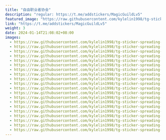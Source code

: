 ```yaml
---
title: "自由职业者协会"
description: "regular: https://t.me/addstickers/MagicGuildLv5"
featured_image: "https://raw.githubusercontent.com/kylelin1998/tg-sticker-spreading-worldwide-images/main/img/8e22a56b-d982-4ec9-b990-c64449058cdd.jpg"
link: "https://t.me/addstickers/MagicGuildLv5"
weight: 3
date: 2024-01-14T21:08:02+08:00
images:
  - https://raw.githubusercontent.com/kylelin1998/tg-sticker-spreading-worldwide-images/main/img/8e22a56b-d982-4ec9-b990-c64449058cdd.jpg
  - https://raw.githubusercontent.com/kylelin1998/tg-sticker-spreading-worldwide-images/main/img/eff9bebe-d877-412a-9814-0efcbd5f6f7d.jpg
  - https://raw.githubusercontent.com/kylelin1998/tg-sticker-spreading-worldwide-images/main/img/11bbc330-eb02-4ad2-8645-dec19ef74fde.jpg
  - https://raw.githubusercontent.com/kylelin1998/tg-sticker-spreading-worldwide-images/main/img/06310f16-2d8d-4096-88d0-0257261687b3.jpg
  - https://raw.githubusercontent.com/kylelin1998/tg-sticker-spreading-worldwide-images/main/img/22c56bec-6bfb-449f-9c85-767f953c4a53.jpg
  - https://raw.githubusercontent.com/kylelin1998/tg-sticker-spreading-worldwide-images/main/img/4f3b370f-63da-43d4-85a0-ccc7964676c9.jpg
  - https://raw.githubusercontent.com/kylelin1998/tg-sticker-spreading-worldwide-images/main/img/cddddf8f-5bf1-4258-afbc-68a446899ebe.jpg
  - https://raw.githubusercontent.com/kylelin1998/tg-sticker-spreading-worldwide-images/main/img/72e7cad3-4e01-4dd0-b8f7-c18313900cfc.jpg
  - https://raw.githubusercontent.com/kylelin1998/tg-sticker-spreading-worldwide-images/main/img/ea1107a3-f186-4085-ac37-55f03cc37877.jpg
  - https://raw.githubusercontent.com/kylelin1998/tg-sticker-spreading-worldwide-images/main/img/cfc9a915-909e-48a8-9fc5-f827e9ebb512.jpg
  - https://raw.githubusercontent.com/kylelin1998/tg-sticker-spreading-worldwide-images/main/img/500e31cf-2206-4c7f-a832-9ed84dcb038b.jpg
  - https://raw.githubusercontent.com/kylelin1998/tg-sticker-spreading-worldwide-images/main/img/910b295f-03d3-4ae2-b1ae-927c2a5a9880.jpg
  - https://raw.githubusercontent.com/kylelin1998/tg-sticker-spreading-worldwide-images/main/img/53518561-17e2-423d-8023-17ae8da6b22a.jpg
  - https://raw.githubusercontent.com/kylelin1998/tg-sticker-spreading-worldwide-images/main/img/471fe5be-49bd-44dd-ac1e-135dd7822f1d.jpg
  - https://raw.githubusercontent.com/kylelin1998/tg-sticker-spreading-worldwide-images/main/img/5a8c2931-234f-4b67-a31e-b458eab4e939.jpg
  - https://raw.githubusercontent.com/kylelin1998/tg-sticker-spreading-worldwide-images/main/img/6d396308-f693-4c1e-83b8-a76f4a2de8be.jpg
  - https://raw.githubusercontent.com/kylelin1998/tg-sticker-spreading-worldwide-images/main/img/88dcac64-7fa0-45d8-b7a4-cdeaa39e96bf.jpg
  - https://raw.githubusercontent.com/kylelin1998/tg-sticker-spreading-worldwide-images/main/img/b4a6b4e7-517e-468c-a18b-4cdfd1a6e518.jpg
  - https://raw.githubusercontent.com/kylelin1998/tg-sticker-spreading-worldwide-images/main/img/7659963c-eacc-4cbf-a0df-1be844f03df1.jpg
  - https://raw.githubusercontent.com/kylelin1998/tg-sticker-spreading-worldwide-images/main/img/83885b8a-3ad5-4a5d-a96c-f5b58f525c20.jpg
---
```

